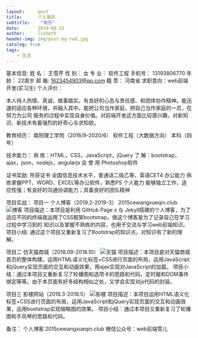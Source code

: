 ```yaml
---
layout:     post
title:      个人简历
subtitle:    "简历"
date:       2019-03-23
author:     lisbeth
header-img: img/post-bg-rwd.jpg
catalog: true
tags:
    - 生活
---
```

基本信息:
姓    名：	王雪芹              性  别： 女
专  业： 软件工程              手机号： 13193806770
年    龄：	22周岁              邮  箱: 1623454903@qq.com
籍    贯：	河南省             求职意向：web前端开发(实习生)
个人评价：

本人待人热情、真诚，做事踏实。有良好的心态与责任感、和团体协作精神。能迅速的适应各种环境，并融入其中。能把公司当作家庭，把自己当作家庭的一员，在努力为公司
服务的过程中实现自身价值。对前端开发这方面比较感兴趣，对新知识、新技术有着强烈的好奇心与求知欲。

教育经历：
南阳理工学院（2016/9-2020/6）         软件工程（大数据方向）                  本科（四年）

技术能力：
熟    练：HTML，CSS，JavaScript，jQuery
了    解：bootstrap，ajax，json，nodejs，angularjs
会 使 用 Photoshop软件

证书奖励:
所获证书    全国信息技术水平，普通话二级乙等，英语CET4
办公能力    熟练掌握PPT、WORD、EXCEL等办公软件，熟悉PS
个人能力    能够独立工作，适应性强；有良好的沟通协调能力；具备良好的团队精神

项目实战：
项目一  个人博客（2019.2-2019-3）
2015cewangxueqin.club
![博客]()
项目描述：本项目是利用 GitHub Page s 与 Jekyll搭建的个人博客，为了适应不同的终端我运用了CSS框架bootstrap。做这个博客是为了记录自己在学习过程中学习到的
知识以及掌握不熟练的内容，也用于交流与学习web前端知识。
项目小结: 通过这个项目又重新复习了Bootstrap的知识点。对知识有了新的理解。

项目二  仿天猫商城（2018.09-2018.10）
![天猫]()
项目描述：本项目是对天猫商城首页的整体构建。运用HTML语义化标签+CSS进行页面的布局，运用JavaScript和jQuery实现页面的交互和动画效果，用ajax实现对JavaScript的加载。
项目小结：通过本项目又重新复习了轮播图和选项卡的思路和代码，定时器和DOM事件绑定等等。由于本页面有好多结构相似之处，又学会实现对js代码的封装。

项目三  影楼网站（2018.3-2018.5）
![影楼]()
项目描述：本项目运用HTML语义化标签+CSS进行页面的布局，运用JavaScript和jQuery实现页面的交互和动画效果，运用bootstrap实现缩略图的效果。
项目小结：通过本项目又重新复习了轮播图和手风琴的思路和代码。

备注：
个人博客:2015cewangxueqin.club
微信公众号：web前端雪儿









